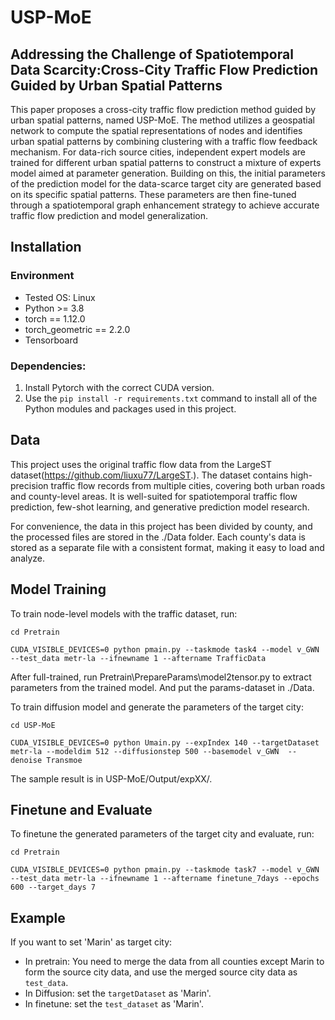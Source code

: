 # USP-MoE
## Addressing the Challenge of Spatiotemporal Data Scarcity:Cross-City Traffic Flow Prediction Guided by Urban Spatial Patterns


This paper proposes a cross-city traffic flow prediction method guided by urban spatial patterns, named USP-MoE. The method utilizes a geospatial network to compute the spatial representations of nodes and identifies urban spatial patterns by combining clustering with a traffic flow feedback mechanism. For data-rich source cities, independent expert models are trained for different urban spatial patterns to construct a mixture of experts model aimed at parameter generation. Building on this, the initial parameters of the prediction model for the data-scarce target city are generated based on its specific spatial patterns. These parameters are then fine-tuned through a spatiotemporal graph enhancement strategy to achieve accurate traffic flow prediction and model generalization. 


## Installation
### Environment
- Tested OS: Linux
- Python >= 3.8
- torch == 1.12.0
- torch_geometric == 2.2.0
- Tensorboard

### Dependencies:
1. Install Pytorch with the correct CUDA version.
2. Use the ``pip install -r requirements.txt`` command to install all of the Python modules and packages used in this project.

<!--
## Requirements
- accelerate==0.23.0
- einops==0.7.0
- ema_pytorch==0.2.3
- matplotlib==3.5.3
- numpy==1.23.2
- PyYAML==6.0.1
- PyYAML==6.0.1
- scikit_learn==1.1.2
- scipy==1.9.1
- torch==1.12.0+cu113
- torch_geometric==2.2.0
- torchsummary==1.5.1
- tqdm==4.64.0
- xlrd==2.0.1
- xlwt==1.3.0
-->

## Data
This project uses the original traffic flow data from the LargeST dataset(https://github.com/liuxu77/LargeST.). The dataset contains high-precision traffic flow records from multiple cities, covering both urban roads and county-level areas. It is well-suited for spatiotemporal traffic flow prediction, few-shot learning, and generative prediction model research.

For convenience, the data in this project has been divided by county, and the processed files are stored in the ./Data folder. Each county's data is stored as a separate file with a consistent format, making it easy to load and analyze.



## Model Training

To train node-level models with the traffic dataset, run:

``cd Pretrain``

``CUDA_VISIBLE_DEVICES=0 python pmain.py --taskmode task4 --model v_GWN --test_data metr-la --ifnewname 1 --aftername TrafficData``

After full-trained, run Pretrain\PrepareParams\model2tensor.py to extract parameters from the trained model. And put the params-dataset in ./Data.
 
To train diffusion model and generate the parameters of the target city:

``cd USP-MoE``

``CUDA_VISIBLE_DEVICES=0 python Umain.py --expIndex 140 --targetDataset metr-la --modeldim 512 --diffusionstep 500 --basemodel v_GWN  --denoise Transmoe``


The sample result is in USP-MoE/Output/expXX/.

## Finetune and Evaluate
To finetune the generated parameters of the target city and evaluate, run:

``cd Pretrain``

``CUDA_VISIBLE_DEVICES=0 python pmain.py --taskmode task7 --model v_GWN --test_data metr-la --ifnewname 1 --aftername finetune_7days --epochs 600 --target_days 7``

## Example
If you want to set 'Marin' as target city:

 - In pretrain: You need to merge the data from all counties except Marin to form the source city data, and use the merged source city data as ``test_data``.
 - In Diffusion: set the ``targetDataset`` as 'Marin'.
 - In finetune: set the ``test_dataset`` as 'Marin'.




